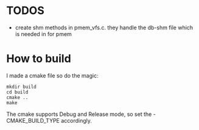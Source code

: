 # TODOS
- create shm methods in pmem_vfs.c. they handle the db-shm file which is needed in for pmem

# How to build
I made a cmake file so do the magic:
```
mkdir build
cd build
cmake ..
make
```
The cmake supports Debug and Release mode, so set the -CMAKE_BUILD_TYPE accordingly.